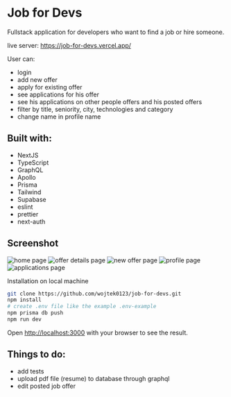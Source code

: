 # Job for Devs

Fullstack application for developers who want to find a job or hire someone.

live server: https://job-for-devs.vercel.app/

User can:
- login
- add new offer
- apply for existing offer
- see applications for his offer
- see his applications on other people offers and his posted offers
- filter by title, seniority, city, technologies and category
- change name in profile name

## Built with:
- NextJS
- TypeScript
- GraphQL
- Apollo
- Prisma
- Tailwind
- Supabase
- eslint
- prettier
- next-auth

## Screenshot
![home page](https://user-images.githubusercontent.com/87533043/189962776-70ad9dee-a767-47d9-bd3a-a0264e52c950.png)
![offer details page](https://user-images.githubusercontent.com/87533043/189962807-fd833482-0996-41cd-ba56-4b9e481cd708.png)
![new offer page](https://user-images.githubusercontent.com/87533043/189962843-12a97a32-0dfe-49f1-9c61-106b69838608.png)
![profile page](https://user-images.githubusercontent.com/87533043/189962861-b9d3dbfe-f954-4eba-9c19-1fe7a46e5045.png)
![applications page](https://user-images.githubusercontent.com/87533043/189962881-b40fdf71-fafb-429f-98e7-6e0ebe906f11.png)


Installation on local machine 
```bash
git clone https://github.com/wojtek0123/job-for-devs.git
npm install
# create .env file like the example .env-example
npm prisma db push
npm run dev
```
Open [http://localhost:3000](http://localhost:3000) with your browser to see the result.

## Things to do:
- add tests
- upload pdf file (resume) to database through graphql
- edit posted job offer
